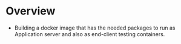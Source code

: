 # Overview
- Building a docker image that has the needed packages to run as Application server and also as end-client testing containers.


